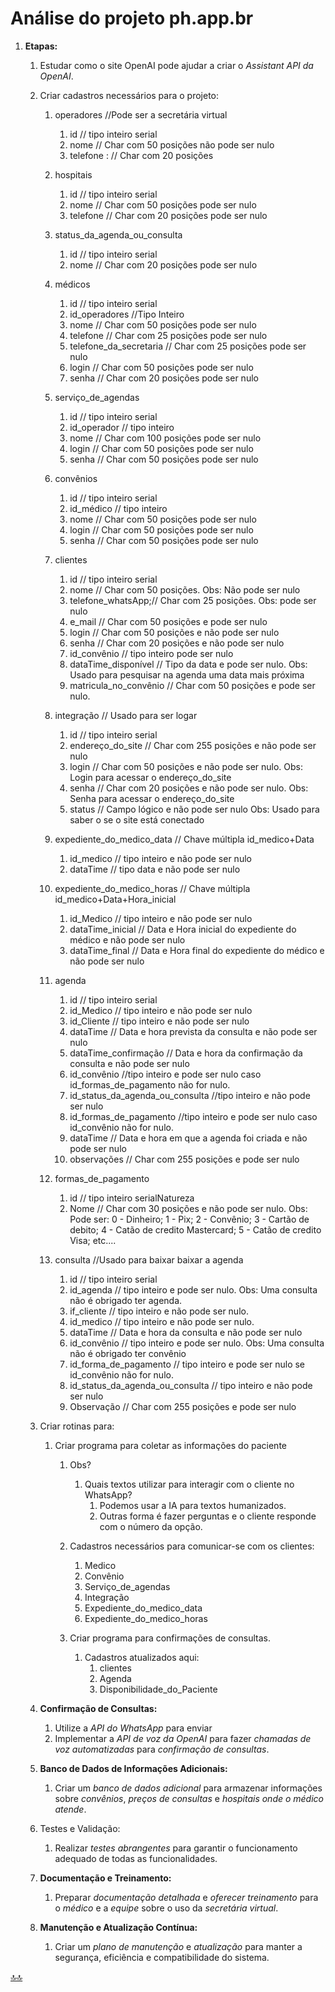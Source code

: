 <div class="header" id="myHeader">
  <div class="navbar" w3-include-html="/menu.inc"> </div>
</div>
<div class="title"><script> document.write(document.title);</script></div>  
<main>
<!-- markdownlint-disable-next-line -->
<span id="topo"><span>

# Análise do projeto ph.app.br

1. **Etapas:**
   1. Estudar como o site OpenAI pode ajudar a criar o  _Assistant API da OpenAI_.
   2. Criar cadastros necessários para o projeto:
      1. operadores //Pode ser a secretária virtual
         1. id // tipo inteiro serial
         2. nome // Char com 50 posições não pode ser nulo
         3. telefone : // Char com 20 posições

      2. hospitais
         1. id // tipo inteiro serial
         2. nome // Char com 50 posições pode ser nulo
         3. telefone // Char com 20 posições pode ser nulo

      3. status_da_agenda_ou_consulta
         1. id // tipo inteiro serial
         2. nome // Char com 20 posições pode ser nulo

      4. médicos
         1. id // tipo inteiro serial
         2. id_operadores //Tipo Inteiro
         3. nome // Char com 50 posições pode ser nulo
         4. telefone // Char com 25 posições pode ser nulo
         5. telefone_da_secretaria // Char com 25 posições pode ser nulo
         6. login // Char com 50 posições pode ser nulo
         7. senha // Char com 20 posições pode ser nulo

      5. serviço_de_agendas
         1. id // tipo inteiro serial
         2. id_operador // tipo inteiro
         3. nome // Char com 100 posições pode ser nulo
         4. login // Char com 50 posições pode ser nulo
         5. senha // Char com 50 posições pode ser nulo

      6. convênios
         1. id  // tipo inteiro serial
         2. id_médico // tipo inteiro
         3. nome  // Char com 50 posições pode ser nulo
         4. login // Char com 50 posições pode ser nulo
         5. senha // Char com 50 posições pode ser nulo

      7. clientes
         1. id // tipo inteiro serial
         2. nome // Char com 50 posições. Obs: Não pode ser nulo
         3. telefone_whatsApp;// Char com 25 posições. Obs: pode ser nulo
         4. e_mail // Char com 50 posições e pode ser nulo
         5. login  // Char com 50 posições e não pode ser nulo
         6. senha  // Char com 20 posições e não pode ser nulo
         7. id_convênio // tipo inteiro pode ser nulo
         8. dataTime_disponível // Tipo da data e pode ser nulo. Obs: Usado para pesquisar na agenda uma data mais próxima
         9. matricula_no_convênio // Char com 50 posições e pode ser nulo.

      8. integração // Usado para ser logar
         1. id // tipo inteiro serial
         2. endereço_do_site // Char com 255 posições e não pode ser nulo
         3. login // Char com 50 posições e não pode ser nulo. Obs: Login para acessar o endereço_do_site
         4. senha // Char com 20 posições e não pode ser nulo. Obs: Senha para acessar o endereço_do_site
         5. status // Campo lógico e não pode ser nulo Obs: Usado para saber o se o site está conectado

      9. expediente_do_medico_data // Chave múltipla id_medico+Data
         1. id_medico // tipo inteiro  e não pode ser nulo
         2. dataTime // tipo data e não pode ser nulo

      10. expediente_do_medico_horas // Chave múltipla id_medico+Data+Hora_inicial
          1. id_Medico // tipo inteiro e não pode ser nulo
          2. dataTime_inicial // Data e Hora inicial  do expediente do médico e não pode ser nulo
          3. dataTime_final   // Data e Hora final do expediente do médico e não pode ser nulo

      11. agenda
          1. id // tipo inteiro serial
          2. id_Medico // tipo inteiro  e não pode ser nulo
          3. id_Cliente // tipo inteiro  e não pode ser nulo
          4. dataTime  // Data e hora prevista da consulta e não pode ser nulo
          5. dataTime_confirmação // Data e hora da confirmação  da consulta e não pode ser nulo
          6. id_convênio //tipo inteiro e pode ser nulo caso id_formas_de_pagamento não for nulo.
          7. id_status_da_agenda_ou_consulta //tipo inteiro e não pode ser nulo
          8. id_formas_de_pagamento //tipo inteiro e pode ser nulo caso id_convênio não for nulo.
          9. dataTime // Data e hora em que a agenda foi criada e não pode ser nulo
          10. observações // Char com 255 posições e pode ser nulo

      12. formas_de_pagamento
          1. id // tipo inteiro serialNatureza
          2. Nome // Char com 30 posições e não pode ser nulo. Obs: Pode ser: 0 - Dinheiro; 1 - Pix; 2 - Convênio; 3 - Cartão de debito; 4 - Catão de credito Mastercard; 5 - Catão de credito Visa;  etc....

      13. consulta //Usado para baixar baixar a agenda
          1. id // tipo inteiro serial
          2. id_agenda  // tipo inteiro e pode ser nulo. Obs: Uma consulta não é obrigado ter agenda.
          3. if_cliente // tipo inteiro e não pode ser nulo.
          4. id_medico  // tipo inteiro e não pode ser nulo.
          5. dataTime   // Data e hora da consulta e não pode ser nulo
          6. id_convênio // tipo inteiro e pode ser nulo. Obs: Uma consulta não é obrigado ter convênio
          7. id_forma_de_pagamento // tipo inteiro e pode ser nulo se id_convênio não for nulo.
          8. id_status_da_agenda_ou_consulta // tipo inteiro e não pode ser nulo
          9. Observação // Char com 255 posições e pode ser nulo

   3. Criar rotinas para:
      1. Criar programa para coletar as informações do paciente
         1. Obs?
            1. Quais textos utilizar para interagir com o cliente no WhatsApp?
               1. Podemos usar a IA para textos humanizados.
               2. Outras forma é fazer perguntas e o cliente responde com o número da opção.

         2. Cadastros necessários para comunicar-se com os clientes:
            1. Medico
            2. Convênio
            3. Serviço_de_agendas
            4. Integração
            5. Expediente_do_medico_data
            6. Expediente_do_medico_horas
         3. Criar programa para confirmações de consultas.
            1. Cadastros atualizados aqui:
               1. clientes
               2. Agenda
               3. Disponibilidade_do_Paciente

   4. **Confirmação de Consultas:**
         1. Utilize a _API do WhatsApp_ para enviar 
         2. Implementar a _API de voz da OpenAI_ para fazer _chamadas de voz automatizadas_ para _confirmação de consultas_.

   5. **Banco de Dados de Informações Adicionais:**
         1. Criar um _banco de dados adicional_ para armazenar informações sobre _convênios_, _preços de consultas_ e _hospitais onde o médico atende_.

   6. Testes e Validação:
      1. Realizar _testes abrangentes_ para garantir o funcionamento adequado de todas as funcionalidades.

   7. **Documentação e Treinamento:**
      1. Preparar _documentação detalhada_ e _oferecer treinamento_ para o _médico_ e a _equipe_ sobre o uso da _secretária virtual_.

   8. **Manutenção e Atualização Contínua:**
       1. Criar um _plano de manutenção_ e _atualização_ para manter a segurança, eficiência e compatibilidade do sistema.

<!-- markdownlint-disable-next-line -->
</main>

[🔝🔝](#topo "Retorna ao topo")

